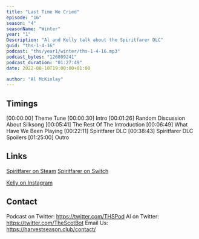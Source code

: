 ```yaml
---
title: "Last Time We Cried"
episode: "16"
season: "4"
seasonName: "Winter"
year: "1"
Description: "Al and Kelly talk about the Spiritfarer DLC"
guid: "ths-1-4-16"
podcast: "ths/year1/winter/ths-1-4-16.mp3"
podcast_bytes: "126809241"
podcast_duration: "01:27:49"
date: 2022-08-10T19:00:00+01:00

author: "Al McKinlay"
---
```


## Timings

[00:00:00] Theme Tune
[00:00:30] Intro
[00:01:26] Random Discussion About Silksong
[00:05:41] The Rest Of The Introduction
[00:06:49] What Have We Been Playing
[00:22:11] Spiritfarer DLC
[00:38:43] Spiritfarer DLC Spoilers
[01:25:00] Outro

## Links

[Spiritfarer on Steam](https://store.steampowered.com/app/972660/Spiritfarer_Farewell_Edition/)
[Spiritfarer on Switch](https://www.nintendo.com/store/products/spiritfarer-switch/)

[Kelly on Instagram](https://www.instagram.com/rallamieu)

## Contact

Podcast on Twitter: https://twitter.com/THSPod
Al on Twitter: https://twitter.com/TheScotBot
Email Us: https://harvestseason.club/contact/

